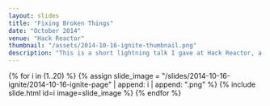 ```yaml
---
layout: slides
title: "Fixing Broken Things"
date: "October 2014"
venue: "Hack Reactor"
thumbnail: "/assets/2014-10-16-ignite-thumbnail.png"
description: "This is a short lightning talk I gave at Hack Reactor, a coding bootcamp in San Francisco. If you're not familiar with the Ignite format, each speaker gets 5 min and 20 slides (15 seconds per slide). I lost the speaker notes, so I only have the slides for this talk."
---
```


{% for i in (1..20) %}
  {% assign slide_image = "/slides/2014-10-16-ignite/2014-10-16-ignite-page" | append: i | append: ".png" %}
  {% include slide.html id=i image=slide_image %}
{% endfor %} 
